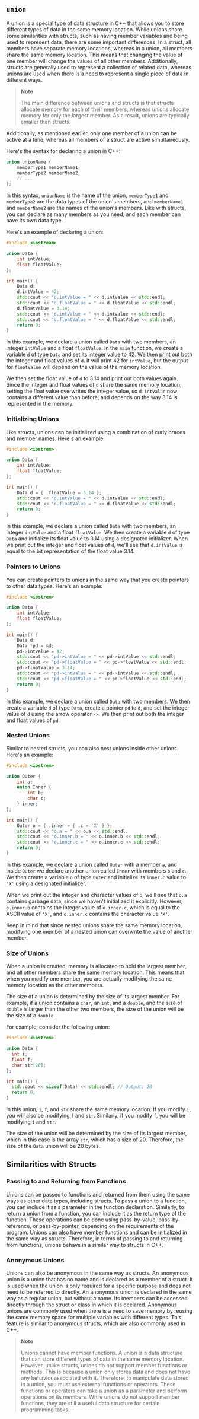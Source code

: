
## `union`
A union is a special type of data structure in C++ that allows you to store different types of data in the same memory location. While unions share some similarities with structs, such as having member variables and being used to represent data, there are some important differences. In a struct, all members have separate memory locations, whereas in a union, all members share the same memory location. This means that changing the value of one member will change the values of all other members. Additionally, structs are generally used to represent a collection of related data, whereas unions are used when there is a need to represent a single piece of data in different ways.

> **Note**
>
> The main difference between unions and structs is that structs allocate memory for each of their members, whereas unions allocate memory for only the largest member. As a result, unions are typically smaller than structs.

Additionally, as mentioned earlier, only one member of a union can be active at a time, whereas all members of a struct are active simultaneously.

Here's the syntax for declaring a union in C++:
```cpp
union unionName {
    memberType1 memberName1;
    memberType2 memberName2;
    // ...
};
```
In this syntax, `unionName` is the name of the union, `memberType1` and `memberType2` are the data types of the union's members, and `memberName1` and `memberName2` are the names of the union's members. Like with structs, you can declare as many members as you need, and each member can have its own data type.

Here's an example of declaring a union:
```cpp
#include <iostream>

union Data {
    int intValue;
    float floatValue;
};

int main() {
    Data d;
    d.intValue = 42;
    std::cout << "d.intValue = " << d.intValue << std::endl;
    std::cout << "d.floatValue = " << d.floatValue << std::endl;
    d.floatValue = 3.14;
    std::cout << "d.intValue = " << d.intValue << std::endl;
    std::cout << "d.floatValue = " << d.floatValue << std::endl;
    return 0;
}
```
In this example, we declare a union called `Data` with two members, an integer `intValue` and a float `floatValue`. In the `main` function, we create a variable `d` of type `Data` and set its integer value to 42. We then print out both the integer and float values of `d`. It will print 42 for `intValue`, but the output for `floatValue` will depend on the value of the memory location.

We then set the float value of `d` to 3.14 and print out both values again. Since the integer and float values of `d` share the same memory location, setting the float value overwrites the integer value, so `d.intValue` now contains a different value than before, and depends on the way 3.14 is represented in the memory.

### Initializing Unions
Like structs, unions can be initialized using a combination of curly braces and member names. Here's an example:
```cpp
#include <iostrem>

union Data {
    int intValue;
    float floatValue;
};

int main() {
    Data d = { .floatValue = 3.14 };
    std::cout << "d.intValue = " << d.intValue << std::endl;
    std::cout << "d.floatValue = " << d.floatValue << std::endl;
    return 0;
}
```
In this example, we declare a union called `Data` with two members, an integer `intValue` and a float `floatValue`. We then create a variable `d` of type `Data` and initialize its float value to 3.14 using a designated initializer. When we print out the integer and float values of `d`, we'll see that `d.intValue` is equal to the bit representation of the float value 3.14.

### Pointers to Unions
You can create pointers to unions in the same way that you create pointers to other data types. Here's an example:
```cpp
#include <iostrem>

union Data {
    int intValue;
    float floatValue;
};

int main() {
    Data d;
    Data *pd = &d;
    pd->intValue = 42;
    std::cout << "pd->intValue = " << pd->intValue << std::endl;
    std::cout << "pd->floatValue = " << pd->floatValue << std::endl;
    pd->floatValue = 3.14;
    std::cout << "pd->intValue = " << pd->intValue << std::endl;
    std::cout << "pd->floatValue = " << pd->floatValue << std::endl;
    return 0;
}
```
In this example, we declare a union called `Data` with two members. We then create a variable `d` of type `Data`, create a pointer `pd` to `d`, and set the integer value of `d` using the arrow operator `->`. We then print out both the integer and float values of `pd`.

### Nested Unions
Similar to nested structs, you can also nest unions inside other unions. Here's an example:
```cpp
#include <iostrem>

union Outer {
    int a;
    union Inner {
        int b;
        char c;
    } inner;
};

int main() {
    Outer o = { .inner = { .c = 'X' } };
    std::cout << "o.a = " << o.a << std::endl;
    std::cout << "o.inner.b = " << o.inner.b << std::endl;
    std::cout << "o.inner.c = " << o.inner.c << std::endl;
    return 0;
}
```
In this example, we declare a union called `Outer` with a member `a`, and inside `Outer` we declare another union called `Inner` with members `b` and `c`. We then create a variable `o` of type `Outer` and initialize its `inner.c` value to `'X'` using a designated initializer.

When we print out the integer and character values of `o`, we'll see that `o.a` contains garbage data, since we haven't initialized it explicitly. However, `o.inner.b` contains the integer value of `o.inner.c`, which is equal to the ASCII value of `'X'`, and `o.inner.c` contains the character value `'X'`.

Keep in mind that since nested unions share the same memory location, modifying one member of a nested union can overwrite the value of another member.

### Size of Unions
When a union is created, memory is allocated to hold the largest member, and all other members share the same memory location. This means that when you modify one member, you are actually modifying the same memory location as the other members.

The size of a union is determined by the size of its largest member. For example, if a union contains a `char`, an `int`, and a `double`, and the size of `double` is larger than the other two members, the size of the union will be the size of a `double`.

For example, consider the following union:
```cpp
#include <iostrem>

union Data {
  int i;
  float f;
  char str[20];
};

int main() {
  std::cout << sizeof(Data) << std::endl; // Output: 20
  return 0;
}
```
In this union, `i`, `f`, and `str` share the same memory location. If you modify `i`, you will also be modifying `f` and `str`. Similarly, if you modify `f`, you will be modifying `i` and `str`.

The size of the union will be determined by the size of its largest member, which in this case is the array `str`, which has a size of 20. Therefore, the size of the `Data` union will be 20 bytes.

## Similarities with Structs
### Passing to and Returning from Functions
Unions can be passed to functions and returned from them using the same ways as other data types, including structs. To pass a union to a function, you can include it as a parameter in the function declaration. Similarly, to return a union from a function, you can include it as the return type of the function. These operations can be done using pass-by-value, pass-by-reference, or pass-by-pointer, depending on the requirements of the program. Unions can also have member functions and can be initialized in the same way as structs. Therefore, in terms of passing to and returning from functions, unions behave in a similar way to structs in C++.

### Anonymous Unions
Unions can also be anonymous in the same way as structs. An anonymous union is a union that has no name and is declared as a member of a struct. It is used when the union is only required for a specific purpose and does not need to be referred to directly. An anonymous union is declared in the same way as a regular union, but without a name. Its members can be accessed directly through the struct or class in which it is declared. Anonymous unions are commonly used when there is a need to save memory by reusing the same memory space for multiple variables with different types. This feature is similar to anonymous structs, which are also commonly used in C++.

> **Note**
>
> Unions cannot have member functions. A union is a data structure that can store different types of data in the same memory location. However, unlike structs, unions do not support member functions or methods. This is because a union only stores data and does not have any behavior associated with it. Therefore, to manipulate data stored in a union, you must use external functions or operators. These functions or operators can take a union as a parameter and perform operations on its members. While unions do not support member functions, they are still a useful data structure for certain programming tasks.